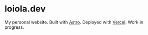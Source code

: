 # loiola.dev

My personal website. Built with [Astro](https://astro.build/). Deployed with [Vercel](https://vercel.com/). Work in progress.